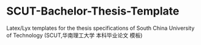 # SCUT-Bachelor-Thesis-Template
Latex/Lyx templates for the thesis specifications of South China University of Technology (SCUT,华南理工大学 本科毕业论文 模板)
